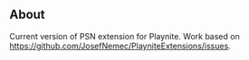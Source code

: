 ## About

Current version of PSN extension for Playnite. Work based on https://github.com/JosefNemec/PlayniteExtensions/issues.
